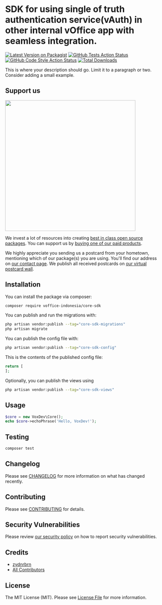 # SDK for using single of truth authentication service(vAuth) in other internal vOffice app with seamless integration.

[![Latest Version on Packagist](https://img.shields.io/packagist/v/voffice-indonesia/core-sdk.svg?style=flat-square)](https://packagist.org/packages/voffice-indonesia/core-sdk)
[![GitHub Tests Action Status](https://img.shields.io/github/actions/workflow/status/voffice-indonesia/core-sdk/run-tests.yml?branch=main&label=tests&style=flat-square)](https://github.com/voffice-indonesia/core-sdk/actions?query=workflow%3Arun-tests+branch%3Amain)
[![GitHub Code Style Action Status](https://img.shields.io/github/actions/workflow/status/voffice-indonesia/core-sdk/fix-php-code-style-issues.yml?branch=main&label=code%20style&style=flat-square)](https://github.com/voffice-indonesia/core-sdk/actions?query=workflow%3A"Fix+PHP+code+style+issues"+branch%3Amain)
[![Total Downloads](https://img.shields.io/packagist/dt/voffice-indonesia/core-sdk.svg?style=flat-square)](https://packagist.org/packages/voffice-indonesia/core-sdk)

This is where your description should go. Limit it to a paragraph or two. Consider adding a small example.

## Support us

[<img src="https://github-ads.s3.eu-central-1.amazonaws.com/core-sdk.jpg?t=1" width="419px" />](https://spatie.be/github-ad-click/core-sdk)

We invest a lot of resources into creating [best in class open source packages](https://spatie.be/open-source). You can support us by [buying one of our paid products](https://spatie.be/open-source/support-us).

We highly appreciate you sending us a postcard from your hometown, mentioning which of our package(s) you are using. You'll find our address on [our contact page](https://spatie.be/about-us). We publish all received postcards on [our virtual postcard wall](https://spatie.be/open-source/postcards).

## Installation

You can install the package via composer:

```bash
composer require voffice-indonesia/core-sdk
```

You can publish and run the migrations with:

```bash
php artisan vendor:publish --tag="core-sdk-migrations"
php artisan migrate
```

You can publish the config file with:

```bash
php artisan vendor:publish --tag="core-sdk-config"
```

This is the contents of the published config file:

```php
return [
];
```

Optionally, you can publish the views using

```bash
php artisan vendor:publish --tag="core-sdk-views"
```

## Usage

```php
$core = new VoxDev\Core();
echo $core->echoPhrase('Hello, VoxDev!');
```

## Testing

```bash
composer test
```

## Changelog

Please see [CHANGELOG](CHANGELOG.md) for more information on what has changed recently.

## Contributing

Please see [CONTRIBUTING](CONTRIBUTING.md) for details.

## Security Vulnerabilities

Please review [our security policy](../../security/policy) on how to report security vulnerabilities.

## Credits

- [zydnrbrn](https://github.com/zydnrbrn)
- [All Contributors](../../contributors)

## License

The MIT License (MIT). Please see [License File](LICENSE.md) for more information.
